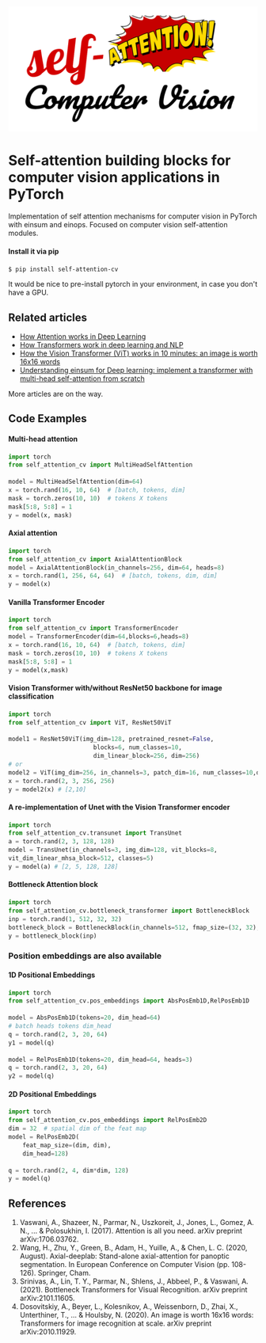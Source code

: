 <div align="center">
<img src="feat_img.png"/>
</div>

# Self-attention building blocks for computer vision applications in PyTorch

Implementation of self attention mechanisms for computer vision in PyTorch with einsum and einops.
Focused on computer vision self-attention modules. 

#### Install it via pip 

```$ pip install self-attention-cv``` 

It would be nice to pre-install pytorch in your environment, in case you don't have a GPU.


## Related articles
- [How Attention works in Deep Learning](https://theaisummer.com/attention/)
- [How Transformers work in deep learning and NLP](https://theaisummer.com/transformer/)
- [How the Vision Transformer (ViT) works in 10 minutes: an image is worth 16x16 words](https://theaisummer.com/vision-transformer/)
- [Understanding einsum for Deep learning: implement a transformer with multi-head self-attention from scratch](https://theaisummer.com/einsum-attention/)

More articles are on the way.

## Code Examples

#### Multi-head attention

```python
import torch
from self_attention_cv import MultiHeadSelfAttention

model = MultiHeadSelfAttention(dim=64)
x = torch.rand(16, 10, 64)  # [batch, tokens, dim]
mask = torch.zeros(10, 10)  # tokens X tokens
mask[5:8, 5:8] = 1
y = model(x, mask)
```

#### Axial attention

```python
import torch
from self_attention_cv import AxialAttentionBlock
model = AxialAttentionBlock(in_channels=256, dim=64, heads=8)
x = torch.rand(1, 256, 64, 64)  # [batch, tokens, dim, dim]
y = model(x)
```

#### Vanilla Transformer Encoder
```python
import torch
from self_attention_cv import TransformerEncoder
model = TransformerEncoder(dim=64,blocks=6,heads=8)
x = torch.rand(16, 10, 64)  # [batch, tokens, dim]
mask = torch.zeros(10, 10)  # tokens X tokens
mask[5:8, 5:8] = 1
y = model(x,mask)
```
#### Vision Transformer with/without ResNet50 backbone for image classification
```python
import torch
from self_attention_cv import ViT, ResNet50ViT

model1 = ResNet50ViT(img_dim=128, pretrained_resnet=False, 
                        blocks=6, num_classes=10, 
                        dim_linear_block=256, dim=256)
# or
model2 = ViT(img_dim=256, in_channels=3, patch_dim=16, num_classes=10,dim=512)
x = torch.rand(2, 3, 256, 256)
y = model2(x) # [2,10]
```

#### A re-implementation of Unet with the Vision Transformer encoder

```python
import torch
from self_attention_cv.transunet import TransUnet
a = torch.rand(2, 3, 128, 128)
model = TransUnet(in_channels=3, img_dim=128, vit_blocks=8,
vit_dim_linear_mhsa_block=512, classes=5)
y = model(a) # [2, 5, 128, 128]
```

#### Bottleneck Attention block 
```python
import torch
from self_attention_cv.bottleneck_transformer import BottleneckBlock
inp = torch.rand(1, 512, 32, 32)
bottleneck_block = BottleneckBlock(in_channels=512, fmap_size=(32, 32), heads=4, out_channels=1024, pooling=True)
y = bottleneck_block(inp)
```


### Position embeddings are also available

#### 1D Positional Embeddings 

```python
import torch
from self_attention_cv.pos_embeddings import AbsPosEmb1D,RelPosEmb1D

model = AbsPosEmb1D(tokens=20, dim_head=64)
# batch heads tokens dim_head
q = torch.rand(2, 3, 20, 64)
y1 = model(q)

model = RelPosEmb1D(tokens=20, dim_head=64, heads=3)
q = torch.rand(2, 3, 20, 64)
y2 = model(q)
```

#### 2D Positional Embeddings
```python
import torch
from self_attention_cv.pos_embeddings import RelPosEmb2D
dim = 32  # spatial dim of the feat map
model = RelPosEmb2D(
    feat_map_size=(dim, dim),
    dim_head=128)

q = torch.rand(2, 4, dim*dim, 128)
y = model(q)
```

## References

1. Vaswani, A., Shazeer, N., Parmar, N., Uszkoreit, J., Jones, L., Gomez, A. N., ... & Polosukhin, I. (2017). Attention is all you need. arXiv preprint arXiv:1706.03762.
2. Wang, H., Zhu, Y., Green, B., Adam, H., Yuille, A., & Chen, L. C. (2020, August). Axial-deeplab: Stand-alone axial-attention for panoptic segmentation. In European Conference on Computer Vision (pp. 108-126). Springer, Cham.
3. Srinivas, A., Lin, T. Y., Parmar, N., Shlens, J., Abbeel, P., & Vaswani, A. (2021). Bottleneck Transformers for Visual Recognition. arXiv preprint arXiv:2101.11605.  
4. Dosovitskiy, A., Beyer, L., Kolesnikov, A., Weissenborn, D., Zhai, X., Unterthiner, T., ... & Houlsby, N. (2020). An image is worth 16x16 words: Transformers for image recognition at scale. arXiv preprint arXiv:2010.11929.


